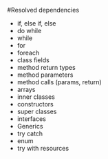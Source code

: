 #Resolved dependencies
* if, else if, else
* do while
* while
* for
* foreach
* class fields
* method return types
* method parameters
* method calls (params, return)
* arrays
* inner classes
* constructors
* super classes
* interfaces
* Generics
* try catch
* enum
* try with resources
